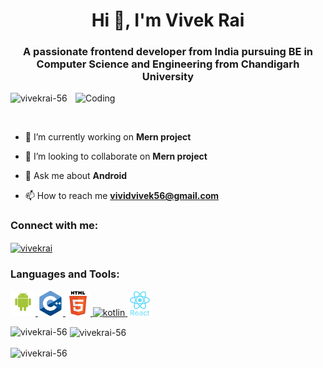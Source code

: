 <h1 align="center">Hi 👋, I'm Vivek Rai</h1>
<h3 align="center">A passionate frontend developer from India pursuing BE in Computer Science and Engineering from Chandigarh University</h3>
<img align="right" alt="Coding" width="400" src="https://www.bing.com/images/search?view=detailV2&ccid=nWQ%2fU5NK&id=204BC0BB2C0F87EC70A8DE52ABA73FC96FAD6414&thid=OIP.nWQ_U5NKEfNeGCTfh_2-MwHaEq&mediaurl=https%3a%2f%2fmiro.medium.com%2fmax%2f1360%2f1*IRGHmiGsa16stedQvIaZfw.gif&exph=428&expw=680&q=animated+developer+gif&simid=607999822855619240&FORM=IRPRST&ck=EDC978BA6E584AF2585C50DD7B22DC8E&selectedIndex=9">
<p align="left"> <img src="https://komarev.com/ghpvc/?username=vivekrai-56&label=Profile%20views&color=0e75b6&style=flat" alt="vivekrai-56" /> </p>

<p align="left"> <a href="https://twitter.com/" target="blank"><img src="https://img.shields.io/twitter/follow/?logo=twitter&style=for-the-badge" alt="" /></a> </p>

- 🔭 I’m currently working on **Mern project**

- 👯 I’m looking to collaborate on **Mern project**

- 💬 Ask me about **Android**

- 📫 How to reach me **vividvivek56@gmail.com**

<h3 align="left">Connect with me:</h3>
<p align="left">
<a href="https://linkedin.com/in/vivekrai" target="blank"><img align="center" src="https://raw.githubusercontent.com/rahuldkjain/github-profile-readme-generator/master/src/images/icons/Social/linked-in-alt.svg" alt="vivekrai" height="30" width="40" /></a>
</p>

<h3 align="left">Languages and Tools:</h3>
<p align="left"> <a href="https://developer.android.com" target="_blank" rel="noreferrer"> <img src="https://raw.githubusercontent.com/devicons/devicon/master/icons/android/android-original-wordmark.svg" alt="android" width="40" height="40"/> </a> <a href="https://www.w3schools.com/cpp/" target="_blank" rel="noreferrer"> <img src="https://raw.githubusercontent.com/devicons/devicon/master/icons/cplusplus/cplusplus-original.svg" alt="cplusplus" width="40" height="40"/> </a> <a href="https://www.w3.org/html/" target="_blank" rel="noreferrer"> <img src="https://raw.githubusercontent.com/devicons/devicon/master/icons/html5/html5-original-wordmark.svg" alt="html5" width="40" height="40"/> </a> <a href="https://kotlinlang.org" target="_blank" rel="noreferrer"> <img src="https://www.vectorlogo.zone/logos/kotlinlang/kotlinlang-icon.svg" alt="kotlin" width="40" height="40"/> </a> <a href="https://reactjs.org/" target="_blank" rel="noreferrer"> <img src="https://raw.githubusercontent.com/devicons/devicon/master/icons/react/react-original-wordmark.svg" alt="react" width="40" height="40"/> </a> </p>

<p><img align="left" src="https://github-readme-stats.vercel.app/api/top-langs?username=vivekrai-56&show_icons=true&locale=en&layout=compact" alt="vivekrai-56" /></p>

<p>&nbsp;<img align="center" src="https://github-readme-stats.vercel.app/api?username=vivekrai-56&show_icons=true&locale=en" alt="vivekrai-56" /></p>

<p><img align="center" src="https://github-readme-streak-stats.herokuapp.com/?user=vivekrai-56&" alt="vivekrai-56" /></p>
